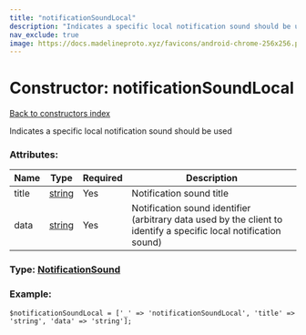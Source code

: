 ```yaml
---
title: "notificationSoundLocal"
description: "Indicates a specific local notification sound should be used"
nav_exclude: true
image: https://docs.madelineproto.xyz/favicons/android-chrome-256x256.png
---
```

# Constructor: notificationSoundLocal  
[Back to constructors index](/API_docs/constructors/index.html)



Indicates a specific local notification sound should be used

### Attributes:

| Name     |    Type       | Required | Description |
|----------|---------------|----------|-------------|
|title|[string](/API_docs/types/string.html) | Yes|Notification sound title|
|data|[string](/API_docs/types/string.html) | Yes|Notification sound identifier (arbitrary data used by the client to identify a specific local notification sound)|



### Type: [NotificationSound](/API_docs/types/NotificationSound.html)


### Example:

```
$notificationSoundLocal = ['_' => 'notificationSoundLocal', 'title' => 'string', 'data' => 'string'];
```  
